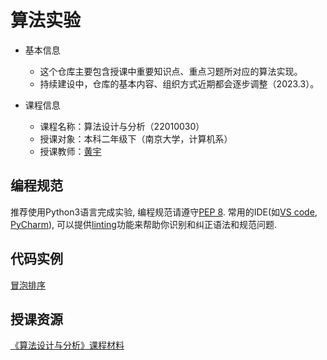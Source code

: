 # 算法实验

- 基本信息
    - 这个仓库主要包含授课中重要知识点、重点习题所对应的算法实现。
    - 持续建设中，仓库的基本内容、组织方式近期都会逐步调整（2023.3）。

- 课程信息
    - 课程名称：算法设计与分析（22010030）
    - 授课对象：本科二年级下（南京大学，计算机系）
    - 授课教师：[黄宇](https://zhuanlan.zhihu.com/algocentric)

## 编程规范

推荐使用Python3语言完成实验, 编程规范请遵守[PEP 8](https://peps.python.org/pep-0008/).
常用的IDE(如[VS code](https://code.visualstudio.com/), [PyCharm](https://www.jetbrains.com/pycharm/)),
可以提供[linting](https://code.visualstudio.com/docs/python/linting)功能来帮助你识别和纠正语法和规范问题.

## 代码实例

[冒泡排序](./bubble_sort/)

## 授课资源

[《算法设计与分析》课程材料](https://www.bilibili.com/read/cv21897784)
